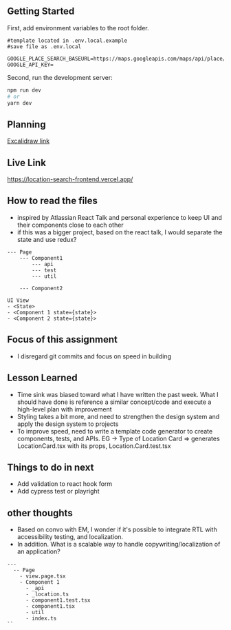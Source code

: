 ## Getting Started

First, add environment variables to the root folder.

```env
#template located in .env.local.example
#save file as .env.local

GOOGLE_PLACE_SEARCH_BASEURL=https://maps.googleapis.com/maps/api/place/nearbysearch/json
GOOGLE_API_KEY=
```

Second, run the development server:

```bash
npm run dev
# or
yarn dev
```

## Planning

[Excalidraw link](https://excalidraw.com/#json=HQOjXDy0xtNf5tY2Wpwjv,yTbOPPjH0hpdvLZRvY7nAA)

## Live Link

https://location-search-frontend.vercel.app/

## How to read the files

- inspired by Atlassian React Talk and personal experience to keep UI and their components close to each other
- if this was a bigger project, based on the react talk, I would separate the state and use redux?

```
--- Page
    --- Component1
        --- api
        --- test
        --- util

    --- Component2

UI View
- <State>
- <Component 1 state={state}>
- <Component 2 state={state}>

```

## Focus of this assignment

- I disregard git commits and focus on speed in building

## Lesson Learned

- Time sink was biased toward what I have written the past week. What I should have done is reference a similar concept/code and execute a high-level plan with improvement
- Styling takes a bit more, and need to strengthen the design system and apply the design system to projects
- To improve speed, need to write a template code generator to create components, tests, and APIs.
  EG -> Type of Location Card => generates LocationCard.tsx with its props, Location.Card.test.tsx

## Things to do in next

- Add validation to react hook form
- Add cypress test or playright

## other thoughts

- Based on convo with EM, I wonder if it's possible to integrate RTL with accessibility testing, and localization.
- In addition. What is a scalable way to handle copywriting/localization of an application?

```
---
  -- Page
    - view.page.tsx
    - Component 1
      - _api
      - _location.ts
      - component1.test.tsx
      - component1.tsx
      - util
      - index.ts
``
```
